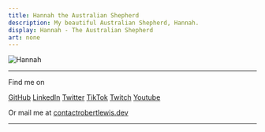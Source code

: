 ```yaml
---
title: Hannah the Australian Shepherd
description: My beautiful Australian Shepherd, Hannah.
display: Hannah - The Australian Shepherd
art: none
---
```


![Hannah](../public/hannah.png)

---

Find me on

<p flex="~ gap-2 wrap" class="mt--2!">
  <a href="https://github.com/robbylew" target="_blank"><span op75 i-simple-icons-github /> GitHub</a>
  <a href="https://linkedin.com/in/robbylewis/" target="_blank"><span op75 i-simple-icons-linkedin /> LinkedIn</a>
  <a href="https://x.com/roberthedev"><span op75 i-ri-twitter-x-fill /> Twitter</a>
  <a href="https://www.tiktok.com/@robbyleww" target="_blank"><span op75 i-simple-icons-tiktok /> TikTok</a>
  <a href="https://www.twitch.tv/robbywho" target="_blank"><span op75 i-simple-icons-twitch /> Twitch</a>
  <a href="https://www.youtube.com/@robbylew" target="_blank"><span op75 i-simple-icons-youtube /> Youtube </a>
</p>
Or mail me at <a href="mailto:contact@robertlewis.dev"><span font-mono>contact<span i-carbon-at/>robertlewis.dev</span></a>

---
